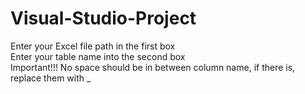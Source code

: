 # Visual-Studio-Project
  Enter your Excel file path in the first box <br /> 
  Enter your table name into the second box <br /> 
  Important!!! No space should be in between column name, if there is, replace them with _ <br /> 
